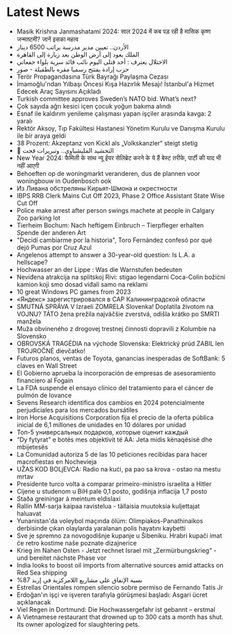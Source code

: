 # Latest News
-  Masik Krishna Janmashatami 2024: साल 2024 में कब पड़ रही है मासिक कृष्ण जन्माष्टमी? जानें इसका महत्व
-  الأردن.. تعيين مدير مدرسة براتب 6500 دينار
-  الملك يعود إلى أرض الوطن بعد زيارة إلى القاهرة
-  الاحتلال يعترف : أحد قتلى اليوم نائب قائد سرية بلواء جفعاتي
-  حزب إرادة يفتتح رسميا مقره بالطفيلة - صور
-  Terör Propagandasına Türk Bayrağı Paylaşma Cezası
-  İmamoğlu'ndan Yılbaşı Öncesi Kışa Hazırlık Mesajı! İstanbul'a Hizmet Edecek Araç Sayısını Açıkladı
-  Turkish committee approves Sweden’s NATO bid. What’s next?
-  Çok sayıda ağrı kesici içen çocuk yoğun bakıma alındı
-  Esnaf ile kaldırım yenileme çalışması yapan işçiler arasında kavga: 2 yaralı
-  Rektör Aksoy, Tıp Fakültesi Hastanesi Yönetim Kurulu ve Danışma Kurulu ile bir araya geldi
-  38 Prozent: Akzeptanz von Kickl als „Volkskanzler“ steigt stetig
-  🔴 التحشيد المليشياوي.. وتبريرات قحت
-  New Year 2024: फैमिली के साथ न्यू ईयर सेलिब्रेट करने के ये हैं बेस्ट तरीके, पार्टी की याद भी नहीं आएगी
-  Behoeften op de woningmarkt veranderen, dus de plannen voor woningbouw in Oudenbosch ook
-  Из Ливана обстреляны Кирьят-Шмона и окрестности
-  IBPS RRB Clerk Mains Cut Off 2023, Phase 2 Office Assistant State Wise Cut Off
-  Police make arrest after person swings machete at people in Calgary Zoo parking lot
-  Tierheim Bochum: Nach heftigem Einbruch – Tierpfleger erhalten Spende der anderen Art
-  "Decidí cambiarme por la historia", Toro Fernández confesó por qué dejó Pumas por Cruz Azul
-  Angelenos attempt to answer a 30-year-old question: Is L.A. a hellscape?
-  Hochwasser an der Lippe : Was die Warnstufen bedeuten
-  Neviđena atrakcija na splitskoj Rivi: stigao legendarni Coca-Colin božićni kamion koji smo dosad viđali samo na reklami
-  10 great Windows PC games from 2023
-  «Яндекс» зарегистрировался в САР Калининградской области
-  SMUTNÁ SPRÁVA V Izraeli ZOMRELA Slovenka! Doplatila životom na VOJNU? TÁTO žena prežila najväčšie zverstvá, odišla krátko po SMRTI manžela
-  Muža obvineného z drogovej trestnej činnosti dopravili z Kolumbie na Slovensko
-  OBROVSKÁ TRAGÉDIA na východe Slovenska: Elektrický prúd ZABIL len TROJROČNÉ dievčatko!
-  Futuros planos, ventas de Toyota, ganancias inesperadas de SoftBank: 5 claves en Wall Street
-  El Gobierno aprueba la incorporación de empresas de asesoramiento financiero al Fogain
-  La FDA suspende el ensayo clínico del tratamiento para el cáncer de pulmón de Iovance
-  Sevens Research identifica dos cambios en 2024 potencialmente perjudiciales para los mercados bursátiles
-  Iron Horse Acquisitions Corporation fija el precio de la oferta pública inicial de 6,1 millones de unidades en 10 dólares por unidad
-  Топ-5 универсальных подарков, которые оценит каждый
-  “Dy fytyrat” e botës mes objektivit të AA: Jeta midis kënaqësisë dhe mbijetesës
-  La Comunidad autoriza 5 de las 10 peticiones recibidas para hacer macrofiestas en Nochevieja
-  UŽAS KOD BOLjEVCA: Radio na kući, pa pao sa krova - ostao na mestu mrtav
-  Presidente turco volta a comparar primeiro-ministro israelita a Hitler
-  Cijene u studenom u BiH pale 0,1 posto, godišnja inflacija 1,7 posto
-  Staða greiningar á meintum eldislaxi
-  Rallin MM-sarja kaipaa ravistelua - tällaisia muutoksia kuljettajat haluavat
-  Yunanistan'da voleybol maçında ölüm: Olimpiakos-Panathinaikos derbisinde çıkan olaylarda yaralanan polis hayatını kaybetti
-  Sve je spremno za novogodišnje kupanje u Šibeniku. Hrabri kupači imat će retro kostime naše poznate dizajnerice
-  Krieg im Nahen Osten - Jetzt rechnet Israel mit „Zermürbungskrieg“ - und bereitet nächste Phase vor
-  India looks to boost oil imports from alternative sources amid attacks on Red Sea shipping
-  %87 نسبة الإنفاق على مشاريع اللامركزية في إربد
-  Estrellas Orientales rompen silencio sobre permiso de Fernando Tatis Jr
-  Erdoğan'ın işçi ve işveren tarafıyla görüşmesi başladı: Asgari ücret açıklanacak
-  Viel Regen in Dortmund: Die Hochwassergefahr ist gebannt – erstmal
-  A Vietnamese restaurant that drowned up to 300 cats a month has shut. Its owner apologized for slaughtering pets.
